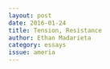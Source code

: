 ```yaml
---
layout: post 
date: 2016-01-24
title: Tension, Resistance
author: Ethan Madarieta
category: essays
issue: ameria
---
```

